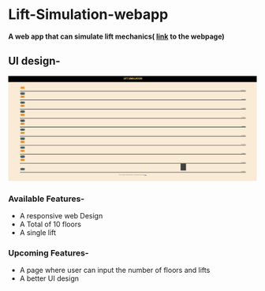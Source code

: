 # Lift-Simulation-webapp
**A web app that can simulate lift mechanics(
[link](https://lift-simulation-by-abhinav.netlify.app/) to the webpage)**

## UI design-
![UI](UI.png)


### Available Features- 
- A responsive web Design
- A Total of 10 floors 
- A single lift 
  

### Upcoming Features-
- A page where user can input the number of floors and lifts 
- A better UI design
